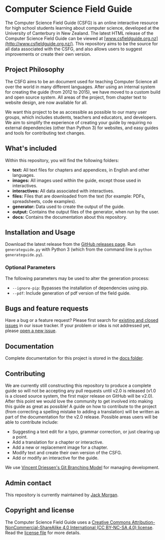 # Computer Science Field Guide

The Computer Science Field Guide (CSFG) is an online interactive resource for high school students learning about computer science, developed at the University of Canterbury in New Zealand. The latest HTML release of the Computer Science Field Guide can be viewed at [www.csfieldguide.org.nz](http://www.csfieldguide.org.nz/). This repository aims to be the source for all data associated with the CSFG, and also allows users to suggest improvements or create their own version.

## Project Philosophy

The CSFG aims to be an document used for teaching Computer Science all over the world in many different languages. After using an internal system for creating the guide (from 2012 to 2015), we have moved to a custom build and open source system. All areas of the project, from chapter text to website design, are now available for all.

We want this project to be as accessible as possible to our many user groups, which includes students, teachers and educators, and developers. We aim to simplify the experience of creating your guide by requiring no external dependencies (other than Python 3) for websites, and easy guides and tools for contributing text changes.

## What's included

Within this repository, you will find the following folders:

- **text:** All text files for chapters and appendices, in English and other languages.
- **images:** All images used within the guide, except those used in interactives.
- **interactives:** All data associated with interactives.
- **files:** Files that are downloaded from the text (for example: PDFs, spreadsheets, code examples).
- **generator:** Data used to create the output of the guide.
- **output:** Contains the output files of the generator, when run by the user.
- **docs:** Contains the documentation about this repository.

## Installation and Usage

Download the latest release from the [GitHub releases page](https://github.com/uccser/cs-field-guide/releases). Run `generateguide.py` with Python 3 (which from the command line is `python generateguide.py`).

### Optional Parameters

The following parameters may be used to alter the generation process:
- `--ignore-pip`: Bypasses the installation of dependencies using pip.
- `--pdf`: Include generation of pdf version of the field guide.

## Bugs and feature requests

Have a bug or a feature request? Please first search for [existing and closed issues](https://github.com/uccser/cs-field-guide/issues) in our issue tracker. If your problem or idea is not addressed yet, please [open a new issue](https://github.com/uccser/cs-field-guide/issues/new).

## Documentation

Complete documentation for this project is stored in the [docs folder](docs/README.md).

## Contributing

We are currently still constructing this repository to produce a complete guide so will not be accepting any pull requests until v2.0 is released (v1.0 is a closed source system, the first major release on GitHub will be v2.0). After this point we would love the community to get involved into making this guide as great as possible!
A guide on how to contribute to the project (from correcting a spelling mistake to adding a translation) will be written as part of the documentation for the v2.0 release. Possible areas users will be able to contribute include:

- Suggesting a text edit for a typo, grammar correction, or just clearing up a point.
- Add a translation for a chapter or interactive.
- Add a new or replacement image for a chapter.
- Modify text and create their own version of the CSFG.
- Add or modify an interactive for the guide.

We use [Vincent Driessen's Git Branching Model](http://nvie.com/posts/a-successful-git-branching-model/) for managing development.

## Admin contact

This repository is currently maintained by [Jack Morgan](https://github.com/JackMorganNZ).

## Copyright and license

The Computer Science Field Guide uses a [Creative Commons Attribution-NonCommercial-ShareAlike 4.0 International (CC BY-NC-SA 4.0) license](http://creativecommons.org/licenses/by-nc-sa/4.0/). Read the [license file](LICENSE.md) for more details.
